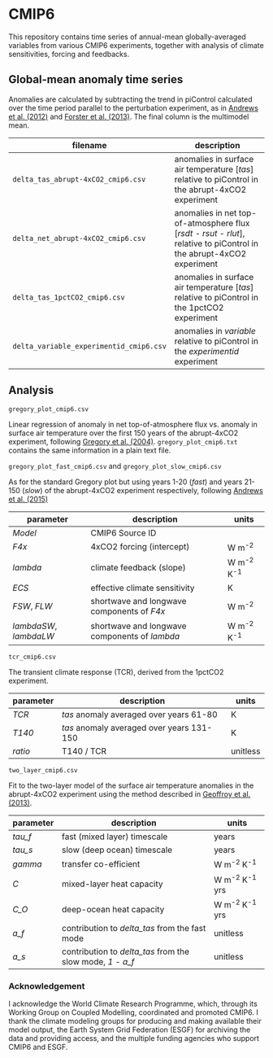 # CMIP6

This repository contains time series of annual-mean globally-averaged variables from various CMIP6 experiments, together with analysis of climate sensitivities, forcing and feedbacks.

## Global-mean anomaly time series

Anomalies are calculated by subtracting the trend in piControl calculated over the time period parallel to the perturbation experiment, as in [Andrews et al. (2012)](https://agupubs.onlinelibrary.wiley.com/doi/10.1029/2012GL051607) and [Forster et al. (2013)](https://agupubs.onlinelibrary.wiley.com/doi/full/10.1002/jgrd.50174). The final column is the multimodel mean.

|filename|description|
|--|--|
|`delta_tas_abrupt-4xCO2_cmip6.csv` | anomalies in surface air temperature [*tas*] relative to piControl in the abrupt-4xCO2 experiment|
|`delta_net_abrupt-4xCO2_cmip6.csv` | anomalies in net top-of-atmosphere flux [*rsdt - rsut - rlut*], relative to piControl in the abrupt-4xCO2 experiment|
|`delta_tas_1pctCO2_cmip6.csv` | anomalies in surface air temperature [*tas*] relative to piControl in the 1pctCO2 experiment|
|`delta_variable_experimentid_cmip6.csv` | anomalies in *variable* relative to piControl in the *experimentid* experiment


## Analysis

`gregory_plot_cmip6.csv`

Linear regression of anomaly in net top-of-atmosphere flux vs. anomaly in surface air temperature over the first 150 years of the abrupt-4xCO2 experiment, following [Gregory et al. (2004)](https://agupubs.onlinelibrary.wiley.com/doi/10.1029/2003GL018747). `gregory_plot_cmip6.txt` contains the same information in a plain text file.

`gregory_plot_fast_cmip6.csv` and `gregory_plot_slow_cmip6.csv`

As for the standard Gregory plot but using years 1-20 (*fast*) and years 21-150 (*slow*) of the abrupt-4xCO2 experiment respectively, following [Andrews et al. (2015)](https://journals.ametsoc.org/doi/full/10.1175/JCLI-D-14-00545.1)

|parameter|description|units|
|--|--|--|
|*Model*|CMIP6 Source ID||
|*F4x*|4xCO2 forcing (intercept)|W m<sup>-2</sup>|
|*lambda*|climate feedback (slope)|W m<sup>-2 </sup>K<sup>-1</sup>|
|*ECS*|effective climate sensitivity|K|
|*FSW*, *FLW*|shortwave and longwave components of *F4x*|W m<sup>-2</sup>|
|*lambdaSW*, *lambdaLW*|shortwave and longwave components of *lambda*|W m<sup>-2 </sup>K<sup>-1</sup>|

`tcr_cmip6.csv`

The transient climate response (TCR), derived from the 1pctCO2 experiment.

|parameter|description|units|
|--|--|--|
|*TCR*|*tas* anomaly averaged over years 61-80|K|
|*T140*|*tas* anomaly averaged over years 131-150|K|
|*ratio*|T140 / TCR |unitless|

`two_layer_cmip6.csv`

Fit to the two-layer model of the surface air temperature anomalies in the abrupt-4xCO2 experiment using the method described in [Geoffroy et al. (2013)](https://journals.ametsoc.org/doi/full/10.1175/JCLI-D-12-00195.1).


|parameter|description|units|
|--|--|--|
| *tau_f* | fast (mixed layer) timescale |years|
| *tau_s* | slow (deep ocean) timescale |years|
| *gamma* | transfer co-efficient |W m<sup>-2</sup> K<sup>-1</sup>|
| *C* | mixed-layer heat capacity | W m<sup>-2</sup> K<sup>-1</sup> yrs |
| *C_O* | deep-ocean heat capacity | W m<sup>-2</sup> K<sup>-1</sup> yrs |
| *a_f*|contribution to *delta_tas* from the fast mode |unitless|
| *a_s*|contribution to *delta_tas* from the slow mode, *1 - a_f* |unitless|


### Acknowledgement

I acknowledge the World Climate Research Programme, which, through its Working Group on Coupled Modelling, coordinated and promoted CMIP6. I thank the climate modeling groups for producing and making available their model output, the Earth System Grid Federation (ESGF) for archiving the data and providing access, and the multiple funding agencies who support CMIP6 and ESGF.
